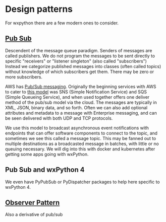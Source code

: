 # Design patterns 

For wxpython there are a few modern ones to consider.

## [Pub Sub](https://dzone.com/articles/tutorial-on-wxpython-4-and-pubsub) 

Descendent of the message queue paradigm. Senders of messages are called publishers. We do not program the messages to be sent directly to specific "receivers" or "listener singleton" (also called "subscribers") Instead we categorize published messages into classes (often called topics) without knowledge of which subscribers get them. There may be zero or more subscribers.

AWS has [Pub/Sub messaging](https://aws.amazon.com/pub-sub-messaging/). Originally the beginning services with AWS to cater to [this model](https://aws.amazon.com/blogs/compute/building-scalable-applications-and-microservices-adding-messaging-to-your-toolbox/) was SNS (Simple Notification Service) and SQS (Simple Queueing Service), and when used together offers one deliver method of the pub/sub model via the cloud. The messages are typically in  XML, JSON, binary data, and so forth. Often we can also add optional attributes and metadata to a message with Enterprise messaging, and can be seen delivered with both UDP and TCP protocols. 

We use this model to broadcast asynchronous event notifications with endpoints that can offer software components to connect to the topic, and sometimes we see this called a message topic. This may be fanned out to multiple destinations as a broadcasted message in batches, with little or no queuing necessary. We will dig into this with docker and kubernetes after getting some apps going with wxPython. 

## Pub Sub and wxPython 4

We even have PyPubSub or PyDispatcher packages to help here specific to wxPython 4.

## [Observer Pattern](https://en.wikipedia.org/wiki/Observer_pattern)

Also a derivative of pub/sub